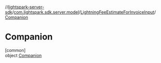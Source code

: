 //[lightspark-server-sdk](../../../../index.md)/[com.lightspark.sdk.server.model](../../index.md)/[LightningFeeEstimateForInvoiceInput](../index.md)/[Companion](index.md)

# Companion

[common]\
object [Companion](index.md)
